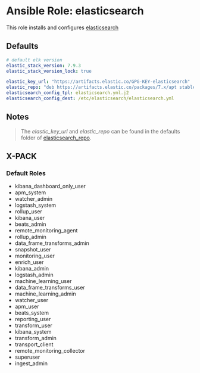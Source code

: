 # Ansible Role: elasticsearch

This role installs and configures [elasticsearch](https://www.elastic.co/de/what-is/elasticsearch)

## Defaults

```yaml
# default elk version
elastic_stack_version: 7.9.3
elastic_stack_version_lock: true

elastic_key_url: "https://artifacts.elastic.co/GPG-KEY-elasticsearch"
elastic_repo: "deb https://artifacts.elastic.co/packages/7.x/apt stable main"
elasticsearch_config_tpl: elasticsearch.yml.j2
elasticsearch_config_dest: /etc/elasticsearch/elasticsearch.yml
```

## Notes

> The _elastic_key_url_ and _elastic_repo_ can be found in the defaults folder of [elasticsearch_repo](https://github.com/ait-cs-IaaS/ansible-elasticsearch_repo).

## X-PACK

### Default Roles

- kibana_dashboard_only_user
- apm_system
- watcher_admin
- logstash_system
- rollup_user
- kibana_user
- beats_admin
- remote_monitoring_agent
- rollup_admin
- data_frame_transforms_admin
- snapshot_user
- monitoring_user
- enrich_user
- kibana_admin
- logstash_admin
- machine_learning_user
- data_frame_transforms_user
- machine_learning_admin
- watcher_user
- apm_user
- beats_system
- reporting_user
- transform_user
- kibana_system
- transform_admin
- transport_client
- remote_monitoring_collector
- superuser
- ingest_admin
